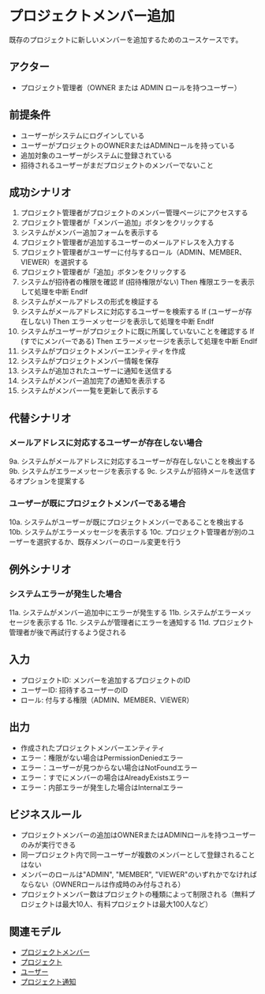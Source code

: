 # プロジェクトメンバー追加

既存のプロジェクトに新しいメンバーを追加するためのユースケースです。

## アクター

- プロジェクト管理者（OWNER または ADMIN ロールを持つユーザー）

## 前提条件

- ユーザーがシステムにログインしている
- ユーザーがプロジェクトのOWNERまたはADMINロールを持っている
- 追加対象のユーザーがシステムに登録されている
- 招待されるユーザーがまだプロジェクトのメンバーでないこと

## 成功シナリオ

1. プロジェクト管理者がプロジェクトのメンバー管理ページにアクセスする
2. プロジェクト管理者が「メンバー追加」ボタンをクリックする
3. システムがメンバー追加フォームを表示する
4. プロジェクト管理者が追加するユーザーのメールアドレスを入力する
5. プロジェクト管理者がユーザーに付与するロール（ADMIN、MEMBER、VIEWER）を選択する
6. プロジェクト管理者が「追加」ボタンをクリックする
7. システムが招待者の権限を確認
   If (招待権限がない) Then
     権限エラーを表示して処理を中断
   EndIf
8. システムがメールアドレスの形式を検証する
9. システムがメールアドレスに対応するユーザーを検索する
   If (ユーザーが存在しない) Then
     エラーメッセージを表示して処理を中断
   EndIf
10. システムがユーザーがプロジェクトに既に所属していないことを確認する
   If (すでにメンバーである) Then
     エラーメッセージを表示して処理を中断
   EndIf
11. システムがプロジェクトメンバーエンティティを作成
12. システムがプロジェクトメンバー情報を保存
13. システムが追加されたユーザーに通知を送信する
14. システムがメンバー追加完了の通知を表示する
15. システムがメンバー一覧を更新して表示する

## 代替シナリオ

### メールアドレスに対応するユーザーが存在しない場合

9a. システムがメールアドレスに対応するユーザーが存在しないことを検出する
9b. システムがエラーメッセージを表示する
9c. システムが招待メールを送信するオプションを提案する

### ユーザーが既にプロジェクトメンバーである場合

10a. システムがユーザーが既にプロジェクトメンバーであることを検出する
10b. システムがエラーメッセージを表示する
10c. プロジェクト管理者が別のユーザーを選択するか、既存メンバーのロール変更を行う

## 例外シナリオ

### システムエラーが発生した場合

11a. システムがメンバー追加中にエラーが発生する
11b. システムがエラーメッセージを表示する
11c. システムが管理者にエラーを通知する
11d. プロジェクト管理者が後で再試行するよう促される

## 入力

- プロジェクトID: メンバーを追加するプロジェクトのID
- ユーザーID: 招待するユーザーのID
- ロール: 付与する権限（ADMIN、MEMBER、VIEWER）

## 出力

- 作成されたプロジェクトメンバーエンティティ
- エラー：権限がない場合はPermissionDeniedエラー
- エラー：ユーザーが見つからない場合はNotFoundエラー
- エラー：すでにメンバーの場合はAlreadyExistsエラー
- エラー：内部エラーが発生した場合はInternalエラー

## ビジネスルール

- プロジェクトメンバーの追加はOWNERまたはADMINロールを持つユーザーのみが実行できる
- 同一プロジェクト内で同一ユーザーが複数のメンバーとして登録されることはない
- メンバーのロールは"ADMIN", "MEMBER", "VIEWER"のいずれかでなければならない（OWNERロールは作成時のみ付与される）
- プロジェクトメンバー数はプロジェクトの種類によって制限される（無料プロジェクトは最大10人、有料プロジェクトは最大100人など）

## 関連モデル

- [プロジェクトメンバー](../entities/project-member.md)
- [プロジェクト](../entities/project.md)
- [ユーザー](../entities/user.md)
- [プロジェクト通知](../models/project-notification.md)